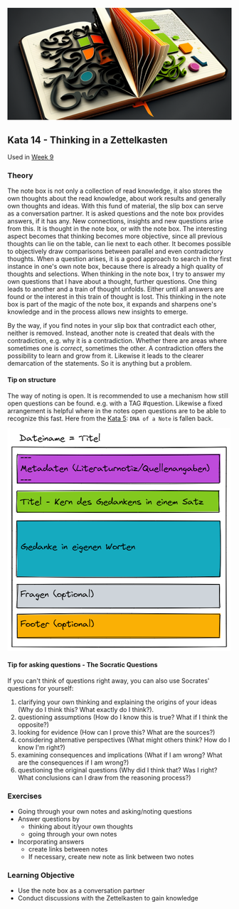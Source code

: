 ![Thinking in a Zettelkasten](images/Woche10.png)

## Kata 14 - Thinking in a Zettelkasten

Used in [Week 9](2-1-Woche-9.md)

### Theory
The note box is not only a collection of read knowledge, it also stores the own thoughts about the read knowledge, about work results and generally own thoughts and ideas. With this fund of material, the slip box can serve as a conversation partner. It is asked questions and the note box provides answers, if it has any. New connections, insights and new questions arise from this. It is thought in the note box, or with the note box. The interesting aspect becomes that thinking becomes more objective, since all previous thoughts can lie on the table, can lie next to each other. It becomes possible to objectively draw comparisons between parallel and even contradictory thoughts.
When a question arises, it is a good approach to search in the first instance in one's own note box, because there is already a high quality of thoughts and selections. When thinking in the note box, I try to answer my own questions that I have about a thought, further questions. One thing leads to another and a train of thought unfolds. Either until all answers are found or the interest in this train of thought is lost.
This thinking in the note box is part of the magic of the note box, it expands and sharpens one's knowledge and in the process allows new insights to emerge.

By the way, if you find notes in your slip box that contradict each other, neither is removed. Instead, another note is created that deals with the contradiction, e.g. why it is a contradiction. Whether there are areas where sometimes one is _correct_, sometimes the other.
A contradiction offers the possibility to learn and grow from it. Likewise it leads to the clearer demarcation of the statements. So it is anything but a problem.

#### Tip on structure
The way of noting is open. It is recommended to use a mechanism how still open questions can be found. e.g. with a TAG \#question. Likewise a fixed arrangement is helpful where in the notes open questions are to be able to recognize this fast.
Here from the [Kata 5](2-1-Kata-5.md): `DNA of a Note` is fallen back.

![DNA of a note](images/node-dna.png)


#### Tip for asking questions - The Socratic Questions
If you can't think of questions right away, you can also use Socrates' questions for yourself:

1. clarifying your own thinking and explaining the origins of your ideas (Why do I think this? What exactly do I think?).
2. questioning assumptions (How do I know this is true? What if I think the opposite?)
3. looking for evidence (How can I prove this? What are the sources?)
4. considering alternative perspectives (What might others think? How do I know I'm right?)
5. examining consequences and implications (What if I am wrong? What are the consequences if I am wrong?)
6. questioning the original questions (Why did I think that? Was I right? What conclusions can I draw from the reasoning process?)

### Exercises
- Going through your own notes and asking/noting questions
- Answer questions by
	- thinking about it/your own thoughts
	- going through your own notes
- Incorporating answers
	- create links between notes
	- If necessary, create new note as link between two notes


### Learning Objective
- Use the note box as a conversation partner
- Conduct discussions with the Zettelkasten to gain knowledge
<script src="https://giscus.app/client.js"
        data-repo="cogneon/lernos-zettelkasten"
        data-repo-id="R_kgDOI5YY1w"
        data-category="Announcements"
        data-category-id="DIC_kwDOI5YY184CUTx3"
        data-mapping="pathname"
        data-strict="0"
        data-reactions-enabled="1"
        data-emit-metadata="0"
        data-input-position="bottom"
        data-theme="light"
        data-lang="en"
        crossorigin="anonymous"
        async>
</script>

